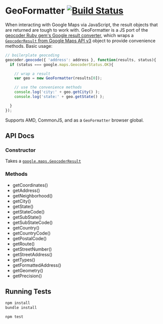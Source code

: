 # GeoFormatter [![Build Status](https://travis-ci.org/afeld/geo_formatter.png?branch=master)](https://travis-ci.org/afeld/geo_formatter)

When interacting with Google Maps via JavaScript, the result objects that are returned are tough to work with.  GeoFormatter is a JS port of the [geocoder Ruby gem's Google result converter](https://github.com/alexreisner/geocoder/blob/master/lib/geocoder/results/google.rb), which wraps a [`GeocoderResult` from Google Maps API v3](https://developers.google.com/maps/documentation/javascript/reference#GeocoderResult) object to provide convenience methods.  Basic usage:

```javascript
// boilerplate geocoding
geocoder.geocode({ 'address': address }, function(results, status){
  if (status === google.maps.GeocoderStatus.OK){

    // wrap a result
    var geo = new GeoFormatter(results[0]);

    // use the convenience methods
    console.log('city:' + geo.getCity() );
    console.log('state:' + geo.getState() );

  }
});
```

Supports AMD, CommonJS, and as a `GeoFormatter` browser global.

## API Docs

### Constructor

Takes a [`google.maps.GeocoderResult`](https://developers.google.com/maps/documentation/javascript/reference#GeocoderResult)

### Methods

* getCoordinates()
* getAddress()
* getNeighborhood()
* getCity()
* getState()
* getStateCode()
* getSubState()
* getSubStateCode()
* getCountry()
* getCountryCode()
* getPostalCode()
* getRoute()
* getStreetNumber()
* getStreetAddress()
* getTypes()
* getFormattedAddress()
* getGeometry()
* getPrecision()

## Running Tests

```bash
npm install
bundle install

npm test
```

